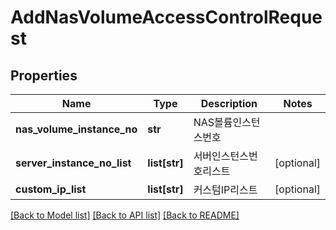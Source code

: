 # AddNasVolumeAccessControlRequest

## Properties
Name | Type | Description | Notes
------------ | ------------- | ------------- | -------------
**nas_volume_instance_no** | **str** | NAS볼륨인스턴스번호 | 
**server_instance_no_list** | **list[str]** | 서버인스턴스번호리스트 | [optional] 
**custom_ip_list** | **list[str]** | 커스텀IP리스트 | [optional] 

[[Back to Model list]](../README.md#documentation-for-models) [[Back to API list]](../README.md#documentation-for-api-endpoints) [[Back to README]](../README.md)


